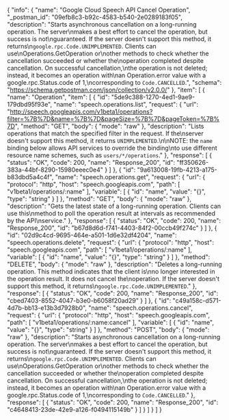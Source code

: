 {
  "info": {
    "name": "Google Cloud Speech API Cancel Operation",
    "_postman_id": "09efb8c3-b92c-4583-b540-2e0289183f05",
    "description": "Starts asynchronous cancellation on a long-running operation.  The server\nmakes a best effort to cancel the operation, but success is not\nguaranteed.  If the server doesn't support this method, it returns\n`google.rpc.Code.UNIMPLEMENTED`.  Clients can use\nOperations.GetOperation or\nother methods to check whether the cancellation succeeded or whether the\noperation completed despite cancellation. On successful cancellation,\nthe operation is not deleted; instead, it becomes an operation with\nan Operation.error value with a google.rpc.Status.code of 1,\ncorresponding to `Code.CANCELLED`.",
    "schema": "https://schema.getpostman.com/json/collection/v2.0.0/"
  },
  "item": [
    {
      "name": "Operation",
      "item": [
        {
          "id": "5de9c388-1270-4ed1-9ae9-179dbd95f93e",
          "name": "speech.operations.list",
          "request": {
            "url": "http://speech.googleapis.com/v1beta1/operations?filter=%7B%7D&name=%7B%7D&pageSize=%7B%7D&pageToken=%7B%7D",
            "method": "GET",
            "body": {
              "mode": "raw"
            },
            "description": "Lists operations that match the specified filter in the request. If the\nserver doesn't support this method, it returns `UNIMPLEMENTED`.\n\nNOTE: the `name` binding below allows API services to override the binding\nto use different resource name schemes, such as `users/*/operations`."
          },
          "response": [
            {
              "status": "OK",
              "code": 200,
              "name": "Response_200",
              "id": "ff350626-383a-44bf-8290-15980eeec0e4"
            }
          ]
        },
        {
          "id": "9a613008-19fb-4213-a175-b83dbd5a4c4f",
          "name": "speech.operations.get",
          "request": {
            "url": {
              "protocol": "http",
              "host": "speech.googleapis.com",
              "path": [
                "v1beta1/operations/:name"
              ],
              "variable": [
                {
                  "id": "name",
                  "value": "{}",
                  "type": "string"
                }
              ]
            },
            "method": "GET",
            "body": {
              "mode": "raw"
            },
            "description": "Gets the latest state of a long-running operation.  Clients can use this\nmethod to poll the operation result at intervals as recommended by the API\nservice."
          },
          "response": [
            {
              "status": "OK",
              "code": 200,
              "name": "Response_200",
              "id": "b67d8d6d-f741-4403-84f2-00ccb49f274c"
            }
          ]
        },
        {
          "id": "02d9c4cd-9695-464e-a501-1d6e32df4204",
          "name": "speech.operations.delete",
          "request": {
            "url": {
              "protocol": "http",
              "host": "speech.googleapis.com",
              "path": [
                "v1beta1/operations/:name"
              ],
              "variable": [
                {
                  "id": "name",
                  "value": "{}",
                  "type": "string"
                }
              ]
            },
            "method": "DELETE",
            "body": {
              "mode": "raw"
            },
            "description": "Deletes a long-running operation. This method indicates that the client is\nno longer interested in the operation result. It does not cancel the\noperation. If the server doesn't support this method, it returns\n`google.rpc.Code.UNIMPLEMENTED`."
          },
          "response": [
            {
              "status": "OK",
              "code": 200,
              "name": "Response_200",
              "id": "cbed7403-8552-4047-b3e0-b6058f20ad29"
            }
          ]
        },
        {
          "id": "c49a158c-d571-4d7b-bb13-e13b3d7928b0",
          "name": "speech.operations.cancel",
          "request": {
            "url": {
              "protocol": "http",
              "host": "speech.googleapis.com",
              "path": [
                "v1beta1/operations/:name:cancel"
              ],
              "variable": [
                {
                  "id": "name",
                  "value": "{}",
                  "type": "string"
                }
              ]
            },
            "method": "POST",
            "body": {
              "mode": "raw"
            },
            "description": "Starts asynchronous cancellation on a long-running operation.  The server\nmakes a best effort to cancel the operation, but success is not\nguaranteed.  If the server doesn't support this method, it returns\n`google.rpc.Code.UNIMPLEMENTED`.  Clients can use\nOperations.GetOperation or\nother methods to check whether the cancellation succeeded or whether the\noperation completed despite cancellation. On successful cancellation,\nthe operation is not deleted; instead, it becomes an operation with\nan Operation.error value with a google.rpc.Status.code of 1,\ncorresponding to `Code.CANCELLED`."
          },
          "response": [
            {
              "status": "OK",
              "code": 200,
              "name": "Response_200",
              "id": "c4648413-23de-42e9-a126-f0494115149b"
            }
          ]
        }
      ]
    }
  ]
}